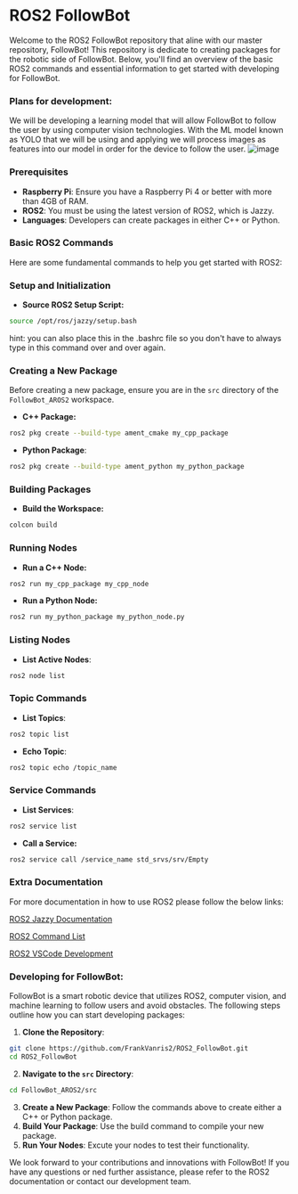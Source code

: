 # ROS2 FollowBot
Welcome to the ROS2 FollowBot repository that aline with our master repository, FollowBot! This repository
is dedicate to creating packages for the robotic side of FollowBot. Below, you'll find an overview of the basic ROS2 
commands and essential information to get started with developing for FollowBot.


### Plans for development:
We will be developing a learning model that will allow FollowBot to follow the user by using computer vision technologies. With the ML model known as YOLO that we will be using and applying we will process images as features into our model in order for the device to follow the user.
![image](https://github.com/user-attachments/assets/7a8ff793-b6cc-4f62-8e2a-382b5d100884)

### Prerequisites
* **Raspberry Pi**: Ensure you have a Raspberry Pi 4 or better with more than 4GB of RAM.
* **ROS2**: You must be using the latest version of ROS2, which is Jazzy.
* **Languages**: Developers can create packages in either C++ or Python.

### Basic ROS2 Commands
Here are some fundamental commands to help you get started with ROS2:

### Setup and Initialization
* **Source ROS2 Setup Script:**
```bash
source /opt/ros/jazzy/setup.bash
```
hint: you can also place this in the .bashrc file so you don't have to always type in this command over and over again.

### Creating a New Package
Before creating a new package, ensure you are in the `src` directory of the `FollowBot_AROS2` workspace.

* **C++ Package:**
```bash
ros2 pkg create --build-type ament_cmake my_cpp_package
```

* **Python Package**:
```bash
ros2 pkg create --build-type ament_python my_python_package
```

### Building Packages
* **Build the Workspace:**
```bash
colcon build
```

### Running Nodes
* **Run a C++ Node:**
```bash
ros2 run my_cpp_package my_cpp_node
```
* **Run a Python Node:**
```bash
ros2 run my_python_package my_python_node.py
```

### Listing Nodes
* **List Active Nodes**:
```bash
ros2 node list
```

### Topic Commands
* **List Topics**:
```bash
ros2 topic list
```
* **Echo Topic**:
```bash
ros2 topic echo /topic_name
```

### Service Commands
* **List Services**:
```bash
ros2 service list
```
* **Call a Service:**
```bash
ros2 service call /service_name std_srvs/srv/Empty
```

### Extra Documentation
For more documentation in how to use ROS2 please follow the below links:

[ROS2 Jazzy Documentation](https://docs.ros.org/en/jazzy/Installation.html)

[ROS2 Command List](https://github.com/FrankVanris2/ROS2_FollowBot/blob/master/Documentation/ROS2_Important_Commands.md)

[ROS2 VSCode Development](https://github.com/FrankVanris2/ROS2_FollowBot/blob/master/Documentation/ROS2_VSCodeDev.md)

### Developing for FollowBot:
FollowBot is a smart robotic device that utilizes ROS2, computer vision, and machine learning to follow users and avoid obstacles.
The following steps outline how you can start developing packages:

1. **Clone the Repository**:
```bash
git clone https://github.com/FrankVanris2/ROS2_FollowBot.git
cd ROS2_FollowBot
```
2. **Navigate to the `src` Directory**:
```bash
cd FollowBot_AROS2/src
```
3. **Create a New Package**: Follow the commands above to create either a C++ or Python package.
4. **Build Your Package**: Use the build command to compile your new package.
5. **Run Your Nodes**: Excute your nodes to test their functionality.

We look forward to your contributions and innovations with FollowBot! If you have any questions or ned further assistance, please refer to the ROS2 documentation or contact our development team.
